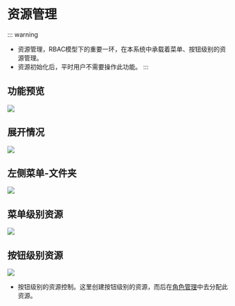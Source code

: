 # 资源管理

::: warning
- 资源管理，RBAC模型下的重要一环，在本系统中承载着菜单、按钮级别的资源管理。
- 资源初始化后，平时用户不需要操作此功能。
:::

## 功能预览
![](/system/menu/menu.png)

## 展开情况
![](/system/menu/menu-tree.png)

## 左侧菜单-文件夹
![](/system/menu/menu-folder.png)

## 菜单级别资源
![](/system/menu/menu-menu.png)

## 按钮级别资源
![](/system/menu/menu-button.png)
- 按钮级别的资源控制。这里创建按钮级别的资源，而后在[角色管理](/function/system/role)中去分配此资源。

